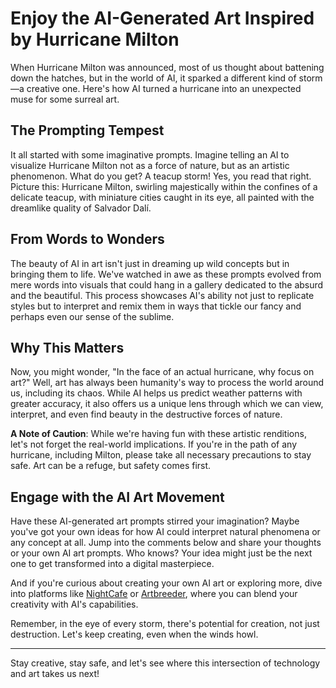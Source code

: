 # Enjoy the AI-Generated Art Inspired by Hurricane Milton

When Hurricane Milton was announced, most of us thought about battening down the hatches, but in the world of AI, it sparked a different kind of storm—a creative one. Here's how AI turned a hurricane into an unexpected muse for some surreal art.

## The Prompting Tempest

It all started with some imaginative prompts. Imagine telling an AI to visualize Hurricane Milton not as a force of nature, but as an artistic phenomenon. What do you get? A teacup storm! Yes, you read that right. Picture this: Hurricane Milton, swirling majestically within the confines of a delicate teacup, with miniature cities caught in its eye, all painted with the dreamlike quality of Salvador Dalí. 

## From Words to Wonders

The beauty of AI in art isn't just in dreaming up wild concepts but in bringing them to life. We've watched in awe as these prompts evolved from mere words into visuals that could hang in a gallery dedicated to the absurd and the beautiful. This process showcases AI's ability not just to replicate styles but to interpret and remix them in ways that tickle our fancy and perhaps even our sense of the sublime.

## Why This Matters

Now, you might wonder, "In the face of an actual hurricane, why focus on art?" Well, art has always been humanity's way to process the world around us, including its chaos. While AI helps us predict weather patterns with greater accuracy, it also offers us a unique lens through which we can view, interpret, and even find beauty in the destructive forces of nature.

**A Note of Caution**: While we're having fun with these artistic renditions, let's not forget the real-world implications. If you're in the path of any hurricane, including Milton, please take all necessary precautions to stay safe. Art can be a refuge, but safety comes first.

## Engage with the AI Art Movement

Have these AI-generated art prompts stirred your imagination? Maybe you've got your own ideas for how AI could interpret natural phenomena or any concept at all. Jump into the comments below and share your thoughts or your own AI art prompts. Who knows? Your idea might just be the next one to get transformed into a digital masterpiece.

And if you're curious about creating your own AI art or exploring more, dive into platforms like [NightCafe](https://creator.nightcafe.studio/) or [Artbreeder](https://www.artbreeder.com), where you can blend your creativity with AI's capabilities.

Remember, in the eye of every storm, there's potential for creation, not just destruction. Let's keep creating, even when the winds howl.

--- 

Stay creative, stay safe, and let's see where this intersection of technology and art takes us next!